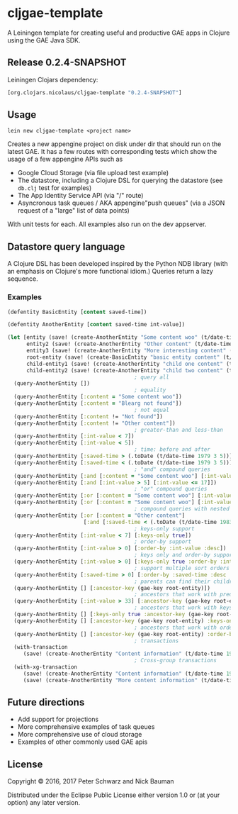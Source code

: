 # cljgae-template

A Leiningen template for creating useful and productive GAE apps in Clojure 
using the GAE Java SDK.

## Release 0.2.4-SNAPSHOT

Leiningen Clojars dependency:

```clojure
[org.clojars.nicolaus/cljgae-template "0.2.4-SNAPSHOT"]
```

## Usage

    lein new cljgae-template <project name>

Creates a new appengine project on disk under dir <project name> that should run
on the latest GAE. It has a few routes with corresponding tests which show the 
usage of a few appengine APIs such as 

* Google Cloud Storage (via file upload test example)
* The datastore, including a Clojure DSL for querying the datastore (see 
  `db.clj` test for examples)
* The App Identity Service API (via "/" route) 
* Asyncronous task queues / AKA appengine"push queues" (via a JSON request of 
  a "large" list of data points)

With unit tests for each. All examples also run on the dev appserver.

## Datastore query language

A Clojure DSL has been developed inspired by the Python NDB library (with an 
emphasis on Clojure's more functional idiom.) Queries return a lazy sequence.

### Examples

```clojure
(defentity BasicEntity [content saved-time])

(defentity AnotherEntity [content saved-time int-value])

(let [entity (save! (create-AnotherEntity "Some content woo" (t/date-time 1980 3 5) 6))
      entity2 (save! (create-AnotherEntity "Other content" (t/date-time 1984 10 12) 91))
      entity3 (save! (create-AnotherEntity "More interesting content" (t/date-time 1984 10 12) 17))
      root-entity (save! (create-BasicEntity "basic entity content" (t/date-time 2015 6 8)))
      child-entity1 (save! (create-AnotherEntity "child one content" (t/date-time 2016 12 10) 33) (gae-key root-entity))
      child-entity2 (save! (create-AnotherEntity "child two content" (t/date-time 2016 12 10) 44) (gae-key root-entity))]   
                                        ; query all
  (query-AnotherEntity [])
                                        ; equality
  (query-AnotherEntity [:content = "Some content woo"])
  (query-AnotherEntity [:content = "Blearg not found"])
                                        ; not equal
  (query-AnotherEntity [:content != "Not found"])
  (query-AnotherEntity [:content != "Other content"])
                                        ; greater-than and less-than
  (query-AnotherEntity [:int-value < 7])
  (query-AnotherEntity [:int-value < 5])
                                        ; time: before and after
  (query-AnotherEntity [:saved-time > (.toDate (t/date-time 1979 3 5))])
  (query-AnotherEntity [:saved-time < (.toDate (t/date-time 1979 3 5))])
                                        ; "and" compound queries
  (query-AnotherEntity [:and [:content = "Some content woo"] [:int-value > 5]])
  (query-AnotherEntity [:and [:int-value > 5] [:int-value <= 17]])
                                        ; "or" compound queries
  (query-AnotherEntity [:or [:content = "Some content woo"] [:int-value < 5]])
  (query-AnotherEntity [:or [:content = "Some content woo"] [:int-value > 5]])
                                        ; compound queries with nested compound predicates
  (query-AnotherEntity [:or [:content = "Other content"] 
                        [:and [:saved-time < (.toDate (t/date-time 1983 3 5))] [:int-value = 6]]])
                                        ; keys-only support
  (query-AnotherEntity [:int-value < 7] [:keys-only true])
                                        ; order-by support
  (query-AnotherEntity [:int-value > 0] [:order-by :int-value :desc])
                                        ; keys only and order-by support together 
  (query-AnotherEntity [:int-value > 0] [:keys-only true :order-by :int-value :desc])
                                        ; support multiple sort orders (with keys-only, too)
  (query-AnotherEntity [:saved-time > 0] [:order-by :saved-time :desc :int-value :asc :keys-only true])
                                        ; parents can find their children
  (query-AnotherEntity [] [:ancestor-key (gae-key root-entity)])
                                        ; ancestors that work with predicates
  (query-AnotherEntity [:int-value > 33] [:ancestor-key (gae-key root-entity)])
                                        ; ancestors that work with keys-only support
  (query-AnotherEntity [] [:keys-only true :ancestor-key (gae-key root-entity)])
  (query-AnotherEntity [] [:ancestor-key (gae-key root-entity) :keys-only true])
                                        ; ancestors that work with order-by
  (query-AnotherEntity [] [:ancestor-key (gae-key root-entity) :order-by :int-value :desc])
                                        ; transactions
  (with-transaction
     (save! (create-AnotherEntity "Content information" (t/date-time 1984 10 12) 201)))
                                        ; Cross-group transactions
  (with-xg-transaction
     (save! (create-AnotherEntity "Content information" (t/date-time 1984 10 12) 6001))
     (save! (create-AnotherEntity "More content information" (t/date-time 1984 10 12) 6002))))
```

## Future directions

* Add support for projections
* More comprehensive examples of task queues
* More comprehensive use of cloud storage
* Examples of other commonly used GAE apis

## License

Copyright © 2016, 2017 Peter Schwarz and Nick Bauman

Distributed under the Eclipse Public License either version 1.0 or (at your 
option) any later version.
